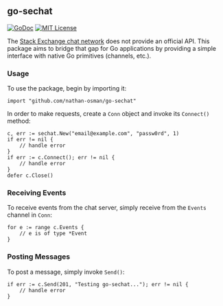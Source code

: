 ## go-sechat

[![GoDoc](https://godoc.org/github.com/nathan-osman/go-sechat?status.svg)](https://godoc.org/github.com/nathan-osman/go-sechat)
[![MIT License](http://img.shields.io/badge/license-MIT-9370d8.svg?style=flat)](http://opensource.org/licenses/MIT)

The [Stack Exchange chat network](http://chat.stackexchange.com) does not provide an official API. This package aims to bridge that gap for Go applications by providing a simple interface with native Go primitives (channels, etc.).

### Usage

To use the package, begin by importing it:

    import "github.com/nathan-osman/go-sechat"

In order to make requests, create a `Conn` object and invoke its `Connect()` method:

    c, err := sechat.New("email@example.com", "passw0rd", 1)
    if err != nil {
        // handle error
    }
    if err := c.Connect(); err != nil {
        // handle error
    }
    defer c.Close()

### Receiving Events

To receive events from the chat server, simply receive from the `Events` channel in `Conn`:

    for e := range c.Events {
        // e is of type *Event
    }

### Posting Messages

To post a message, simply invoke `Send()`:

    if err := c.Send(201, "Testing go-sechat..."); err != nil {
        // handle error
    }
